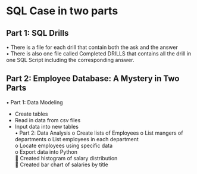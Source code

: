 # SQL Case in two parts  
## Part 1: SQL Drills  
•	There is a file for each drill that contain both the ask and the answer   
•	There is also one file called Completed DRILLS that contains all the drill in one SQL Script including the corresponding answer.  
## Part 2: Employee Database: A Mystery in Two Parts
•	Part 1:  Data Modeling    
  -	Create tables  
  -	Read in data from csv files  
  -	Input data into new tables  
•	Part 2: Data Analysis
  o	Create lists of Employees 
  o	List mangers of departments
  o	List employees in each department    
  o	Locate employees using specific data    
  o	Export data into Python    
    	Created histogram of salary distribution    
    	Created bar chart of salaries by title    
